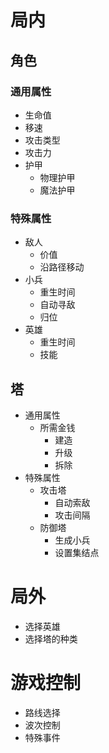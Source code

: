 # 局内
## 角色
### 通用属性
- 生命值
- 移速
- 攻击类型
- 攻击力
- 护甲
    - 物理护甲
    - 魔法护甲
### 特殊属性
- 敌人
    - 价值
    - 沿路径移动
- 小兵
    - 重生时间
    - 自动寻敌
    - 归位
- 英雄
    - 重生时间
    - 技能
## 塔
- 通用属性
    - 所需金钱
        - 建造
        - 升级
        - 拆除
- 特殊属性
    - 攻击塔
         - 自动索敌
         - 攻击间隔
    - 防御塔
        - 生成小兵
        - 设置集结点
# 局外
- 选择英雄
- 选择塔的种类
# 游戏控制
- 路线选择
- 波次控制
- 特殊事件